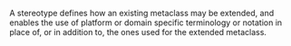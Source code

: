 A stereotype defines how an existing metaclass may be extended, and enables the use of platform or domain specific terminology or notation in place of, or in addition to, the ones used for the extended metaclass.